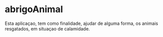 # abrigoAnimal
Esta aplicaçao, tem como finalidade, ajudar de alguma forma, os animais resgatados, em situaçao de calamidade.
